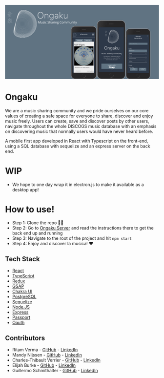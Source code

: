<p align="center">
  <img src="images/Ongaku.png" />
 </p>


# Ongaku

We are a music sharing community and we pride ourselves on our core values of creating a safe space for everyone to share, discover and enjoy music freely. 
Users can create, save and discover posts by other users, navigate throughout the whole DISCOGS music database with an emphasis on discovering music that normally users would have never heard before.

A mobile first app developed in React with Typescript on the front-end, using a SQL database with sequelize and an express server on the back end.

# WIP

* We hope to one day wrap it in electron.js to make it available as a desktop app!

# How to use!
 * Step 1: Clone the repo ☝🏼
 * Step 2: Go to [Ongaku Server](https://github.com/ritammv/ongaku-server) and read the instructions there to get the back end up and running
 * Step 3: Navigate to the root of the project and hit `npm start`
 * Step 4: Enjoy and discover la musica! ❤️

 ## Tech Stack
* [React](https://reactjs.org/)
* [TypeScript](https://www.typescriptlang.org/)
* [Redux](https://redux.js.org/)
* [GSAP](https://greensock.com/docs/)
* [Chakra UI](https://chakra-ui.com/)
* [PostgreSQL](https://www.postgresql.org/)
* [Sequelize](https://sequelize.org/)
* [Node.JS](https://nodejs.org/en/)
* [Express](https://expressjs.com/)
* [Passport](http://www.passportjs.org/)
* [Oauth](https://oauth.net/)


## Contributors
* Ritam Verma - [GitHub](https://github.com/ritammv) - [LinkedIn](https://www.linkedin.com/in/ritammv)
* Mandy Nijssen - [GitHub](https://github.com/manij89) - [LinkedIn](https://www.linkedin.com/in/mandy-nijssen)
* Charles-Thibault Verrier - [GitHub](https://github.com/chthve) - [LinkedIn](https://www.linkedin.com/in/chthve/)
* Elijah Burke - [GitHub](https://github.com/ElijahBurke) - [LinkedIn](https://www.linkedin.com/in/elijahburke/)
* Guillermo Schmithalter  - [GitHub](https://github.com/gSchmithalter14) - [LinkedIn](https://www.linkedin.com/in/schmigui/)

